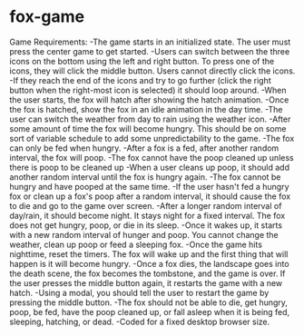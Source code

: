 # fox-game

Game Requirements:
-The game starts in an initialized state. The user must press the center game to get started.
-Users can switch between the three icons on the bottom using the left and right button. To press one of the icons, they will click the middle button. Users cannot directly click the icons.
-If they reach the end of the icons and try to go further (click the right button when the right-most icon is selected) it should loop around.
-When the user starts, the fox will hatch after showing the hatch animation.
-Once the fox is hatched, show the fox in an idle animation in the day time.
-The user can switch the weather from day to rain using the weather icon.
-After some amount of time the fox will become hungry. This should be on some sort of variable schedule to add some unpredictability to the game.
-The fox can only be fed when hungry.
-After a fox is a fed, after another random interval, the fox will poop.
-The fox cannot have the poop cleaned up unless there is poop to be cleaned up
-When a user cleans up poop, it should add another random interval until the fox is hungry again.
-The fox cannot be hungry and have pooped at the same time.
-If the user hasn't fed a hungry fox or clean up a fox's poop after a random interval, it should cause the fox to die and go to the game over screen.
-After a longer random interval of day/rain, it should become night. It stays night for a fixed interval. The fox does not get hungry, poop, or die in its sleep. -Once it wakes up, it starts with a new random interval of hunger and poop. You cannot change the weather, clean up poop or feed a sleeping fox.
-Once the game hits nighttime, reset the timers. The fox will wake up and the first thing that will happen is it will become hungry.
-Once a fox dies, the landscape goes into the death scene, the fox becomes the tombstone, and the game is over. If the user presses the middle button again, it restarts the game with a new hatch.
-Using a modal, you should tell the user to restart the game by pressing the middle button.
-The fox should not be able to die, get hungry, poop, be fed, have the poop cleaned up, or fall asleep when it is being fed, sleeping, hatching, or dead.
-Coded for a fixed desktop browser size.
